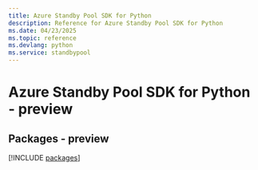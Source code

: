 ```yaml
---
title: Azure Standby Pool SDK for Python
description: Reference for Azure Standby Pool SDK for Python
ms.date: 04/23/2025
ms.topic: reference
ms.devlang: python
ms.service: standbypool
---
```

# Azure Standby Pool SDK for Python - preview
## Packages - preview
[!INCLUDE [packages](standby-pool-index.md)]